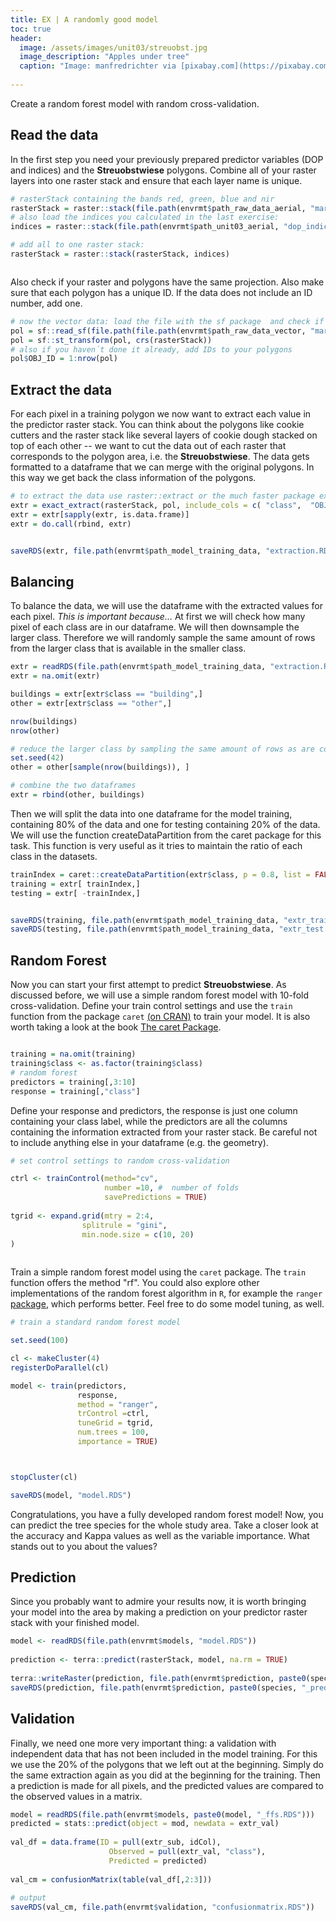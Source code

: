 ```yaml
---
title: EX | A randomly good model
toc: true
header:
  image: /assets/images/unit03/streuobst.jpg
  image_description: "Apples under tree"
  caption: "Image: manfredrichter via [pixabay.com](https://pixabay.com/de/photos/%C3%A4pfel-streuobst-obstbaum-apfelbaum-3684775/)"
 
---
```

Create a random forest model with random cross-validation.

## Read the data
In the first step you need your previously prepared predictor variables (DOP and indices) and the **Streuobstwiese** polygons. Combine all of your raster layers into one raster stack and ensure that each layer name is unique. 

```r
# rasterStack containing the bands red, green, blue and nir
rasterStack = raster::stack(file.path(envrmt$path_raw_data_aerial, "marburg_dop_rgbi.tif"))
# also load the indices you calculated in the last exercise:
indices = raster::stack(file.path(envrmt$path_unit03_aerial, "dop_indices.tif"))

# add all to one raster stack:
rasterStack = raster::stack(rasterStack, indices)



``` 
Also check if your raster and polygons have the same projection. Also make sure that each polygon has a unique ID. If the data does not include an ID number, add one.

```r
# now the vector data: load the file with the sf package  and check if the crs is matching with the raster stack
pol = sf::read_sf(file.path(file.path(envrmt$path_raw_data_vector, "marburg_buildings_selfmade.gpkg")))
pol = sf::st_transform(pol, crs(rasterStack))
# also if you haven´t done it already, add IDs to your polygons
pol$OBJ_ID = 1:nrow(pol)

```
 
## Extract the data 
For each pixel in a training polygon we now want to extract each value in the predictor raster stack. You can think about the polygons like cookie cutters and the raster stack like several layers of cookie dough stacked on top of each other -- we want to cut the data out of each raster that corresponds to the polygon area, i.e. the **Streuobstwiese**. The data gets formatted to a dataframe that we can merge with the original polygons. In this way we get back the class information of the polygons.

```r
# to extract the data use raster::extract or the much faster package exactextractr
extr = exact_extract(rasterStack, pol, include_cols = c( "class",  "OBJ_ID"))
extr = extr[sapply(extr, is.data.frame)]
extr = do.call(rbind, extr)


saveRDS(extr, file.path(envrmt$path_model_training_data, "extraction.RDS"))

```

## Balancing
To balance the data, we will use the dataframe with the extracted values for each pixel. *This is important because...* At first we will check how many pixel of each class are in our dataframe. We will then downsample the larger class. Therefore we will randomly sample the same amount of rows from the larger class that is available in the smaller class. 

```r
extr = readRDS(file.path(envrmt$path_model_training_data, "extraction.RDS"))
extr = na.omit(extr)

buildings = extr[extr$class == "building",]
other = extr[extr$class == "other",]

nrow(buildings)
nrow(other)

# reduce the larger class by sampling the same amount of rows as are contained in the smaller class
set.seed(42)
other = other[sample(nrow(buildings)), ]

# combine the two dataframes
extr = rbind(other, buildings)

```
Then we will split the data into one dataframe for the model training, containing 80% of the data and one for testing containing 20% of the data. We will use the function createDataPartition from the caret package for this task. This function is very useful as it tries to maintain the ratio of each class in the datasets.
```r
trainIndex = caret::createDataPartition(extr$class, p = 0.8, list = FALSE)
training = extr[ trainIndex,]
testing = extr[ -trainIndex,]


saveRDS(training, file.path(envrmt$path_model_training_data, "extr_train.RDS"))
saveRDS(testing, file.path(envrmt$path_model_training_data, "extr_test.RDS"))
```

## Random Forest
Now you can start your first attempt to predict **Streuobstwiese**. As discussed before, we will use a simple random forest model with 10-fold cross-validation. Define your train control settings and use the `train` function from the package `caret` [(on CRAN)]( https://cran.r-project.org/web/packages/caret/index.html) to train your model. It is also worth taking a look at the book [The caret Package](https://topepo.github.io/caret/).

```r

training = na.omit(training)
training$class <- as.factor(training$class)
# random forest
predictors = training[,3:10]
response = training[,"class"]

```

Define your response and predictors, the response is just one column containing your class label, while the predictors are all the columns containing the information extracted from your raster stack. Be careful not to include anything else in your dataframe (e.g. the geometry).

```r
# set control settings to random cross-validation

ctrl <- trainControl(method="cv",
                     number =10, #  number of folds
                     savePredictions = TRUE)
					 
tgrid <- expand.grid(mtry = 2:4,
				splitrule = "gini",
				min.node.size = c(10, 20)
)					 
					 
```

Train a simple random forest model using the `caret` package. The `train` function offers the method "rf". You could also explore other implementations of the random forest algorithm in `R`, for example the `ranger` [package](https://cran.r-project.org/web/packages/ranger/index.html), which performs better. Feel free to do some model tuning, as well.

```r
# train a standard random forest model 

set.seed(100)

cl <- makeCluster(4)
registerDoParallel(cl)

model <- train(predictors,
               response,
               method = "ranger",
               trControl =ctrl,
               tuneGrid = tgrid,
               num.trees = 100,
               importance = TRUE)



stopCluster(cl)

saveRDS(model, "model.RDS")
```

Congratulations, you have a fully developed random forest model! Now, you can predict the tree species for the whole study area. Take a closer look at the accuracy and Kappa values as well as the variable importance. What stands out to you about the values?

## Prediction
Since you probably want to admire your results now, it is worth bringing your model into the area by making a prediction on your predictor raster stack with your finished model.

```r
model <- readRDS(file.path(envrmt$models, "model.RDS"))
   
prediction <- terra::predict(rasterStack, model, na.rm = TRUE)
   
terra::writeRaster(prediction, file.path(envrmt$prediction, paste0(species, "_pred.tif")), overwrite = TRUE)
saveRDS(prediction, file.path(envrmt$prediction, paste0(species, "_pred.RDS")))
```

## Validation
Finally, we need one more very important thing: a validation with independent data that has not been included in the model training. For this we use the 20% of the polygons that we left out at the beginning. Simply do the same extraction again as you did at the beginning for the training. Then a prediction is made for all pixels, and the predicted values are compared to the observed values in a matrix.

```r
model = readRDS(file.path(envrmt$models, paste0(model, "_ffs.RDS")))
predicted = stats::predict(object = mod, newdata = extr_val)
  
val_df = data.frame(ID = pull(extr_sub, idCol),
                      Observed = pull(extr_val, "class"), 
                      Predicted = predicted)
  
val_cm = confusionMatrix(table(val_df[,2:3]))
  
# output
saveRDS(val_cm, file.path(envrmt$validation, "confusionmatrix.RDS"))
```